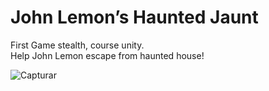 # John Lemon’s Haunted Jaunt
 First Game stealth, course unity. <br>
 Help John Lemon escape from haunted house!
 
![Capturar](https://user-images.githubusercontent.com/70773204/153012977-9e140cfc-39f5-460a-9b7d-caf222009a5b.PNG)
